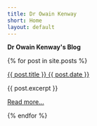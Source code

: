 ```yaml
---
title: Dr Owain Kenway
short: Home
layout: default
---
```


**Dr Owain Kenway's Blog**

<div>

  {% for post in site.posts %}

  <a href="{{ post.url }}">{{ post.title }} {{ post.date }}</a>

  {{ post.excerpt }}

  <a href="{{ post.url }}">Read more...</a>
  

  {% endfor %}

</div>
